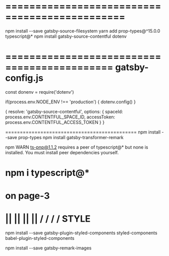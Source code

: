 # ==============================================

npm install --save gatsby-source-filesystem
yarn add prop-types@^15.0.0 typescript@\*
npm install gatsby-source-contentful dotenv

============================================
gatsby-config.js
=====
const donenv = require('dotenv')

if(process.env.NODE_ENV !== 'production') {
dotenv.config()
}

{
resolve: 'gatsby-source-contentful',
options: {
spaceId: process.env.CONTENTFUL_SPACE_ID,
accessToken: process.env.CONTENTFUL_ACCESS_TOKEN
}
}

=============================================
npm install --save prop-types
npm install gatsby-transformer-remark

npm WARN ts-pnp@1.1.2 requires a peer of typescript@\* but none is installed. You must install peer dependencies yourself.

# npm i typescript@\*

# on page-3

|| || || ||
\/ \/ \/ \/
STYLE
==============
npm install --save gatsby-plugin-styled-components styled-components babel-plugin-styled-components

npm install --save gatsby-remark-images
